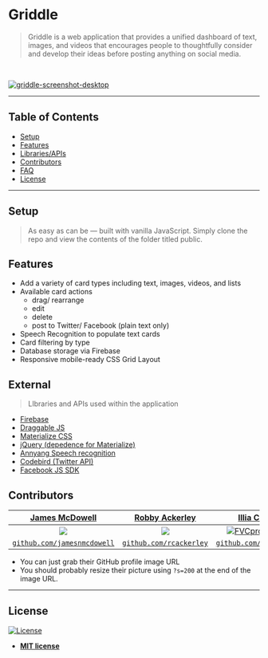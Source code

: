 # Griddle

> Griddle is a web application that provides a unified dashboard of text, images, and videos that encourages people to thoughtfully consider and develop their ideas before posting anything on social media.

<br>

[![griddle-screenshot-desktop](https://user-images.githubusercontent.com/19500679/37472755-35022454-2843-11e8-8050-0cf940c2067e.png)]()

---

## Table of Contents
- [Setup](#setup)
- [Features](#features)
- [Libraries/APIs](#external)
- [Contributors](#contributors)
- [FAQ](#faq)
- [License](#license)

---
## Setup

> As easy as can be — built with vanilla JavaScript. Simply clone the repo and view the contents of the folder titled public.


## Features

* Add a variety of card types including text, images, videos, and lists
* Available card actions
  - drag/ rearrange
  - edit
  - delete
  - post to Twitter/ Facebook (plain text only)
* Speech Recognition to populate text cards
* Card filtering by type
* Database storage via Firebase
* Responsive mobile-ready CSS Grid Layout

## External
> LIbraries and APIs used within the application
* [Firebase](https://firebase.google.com/)
* [Draggable JS](https://github.com/Shopify/draggable)
* [Materialize CSS](http://materializecss.com/)
* [jQuery (depedence for Materialize)](https://jquery.com/)
* [Annyang Speech recognition](https://github.com/TalAter/annyang)
* [Codebird (Twitter API)](https://github.com/jublonet/codebird-js)
* [Facebook JS SDK](https://developers.facebook.com/docs/javascript)

## Contributors

| <a href="https://github.com/jamesnmcdowell" target="_blank">**James McDowell**</a> | <a href="https://github.com/rcackerley" target="_blank">**Robby Ackerley**</a> | <a href="https://github.com/illiaChaban" target="_blank">**Illia Chaban**</a> |
| :---: |:---:| :---:|
| [![](https://avatars2.githubusercontent.com/u/19500679?&s=300)](https://github.com/jamesnmcdowell)    | [![](https://avatars3.githubusercontent.com/u/20142674?&s=300)](https://github.com/rcackerley) | [![FVCproductions](https://avatars1.githubusercontent.com/u/34459770?=&s=300)](https://github.com/illiaChaban)  |
| <a href="https://github.com/jamesnmcdowell" target="_blank">`github.com/jamesnmcdowell`</a> | <a href="https://github.com/rcackerley" target="_blank">`github.com/rcackerley`</a> | <a href="https://github.com/illiaChaban" target="_blank">`github.com/illiaChaban`</a> |

- You can just grab their GitHub profile image URL
- You should probably resize their picture using `?s=200` at the end of the image URL.

---

## License

[![License](http://img.shields.io/:license-mit-blue.svg?style=flat-square)](http://badges.mit-license.org)

- **[MIT license](http://opensource.org/licenses/mit-license.php)**
